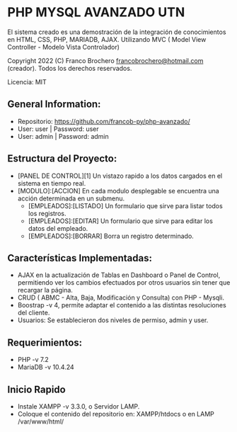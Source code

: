 # PHP MYSQL AVANZADO UTN

El sistema creado es una demostración de la integración de conocimientos en HTML, CSS, PHP, MARIADB, AJAX. Utilizando MVC ( Model View Controller - Modelo Vista Controlador)

Copyright 2022 (C) Franco Brochero [francobrochero@hotmail.com](mailto:francobrochero@hotmail.com) (creador). Todos los derechos reservados.

Licencia: MIT

## General Information:

- Repositorio: https://github.com/francob-py/php-avanzado/
- User: user | Password: user
- User: admin | Password: admin

## Estructura del Proyecto:

- [PANEL DE CONTROL][1] Un vistazo rapido a los datos cargados en el sistema en tiempo real.
- [MODULO]:[ACCION] En cada modulo desplegable se encuentra una acción determinada en un submenu.
  - [EMPLEADOS]:[LISTADO] Un formulario que sirve para listar todos los registros.
  - [EMPLEADOS]:[EDITAR] Un formulario que sirve para editar los datos del empleado.
  - [EMPLEADOS]:[BORRAR] Borra un registro determinado.

## Características Implementadas:

- AJAX en la actualización de Tablas en Dashboard o Panel de Control, permitiendo ver los cambios efectuados por otros usuarios sin tener que recargar la página.
- CRUD ( ABMC - Alta, Baja, Modificación y Consulta) con PHP - Mysqli.
- Boostrap -v 4, permite adaptar el contenido a las distintas resoluciones del cliente.
- Usuarios: Se establecieron dos niveles de permiso, admin y user.

## Requerimientos:

- PHP -v 7.2
- MariaDB -v 10.4.24

## Inicio Rapido

- Instale XAMPP -v 3.3.0, o Servidor LAMP.
- Coloque el contenido del repositorio en: XAMPP/htdocs o en LAMP /var/www/html/
